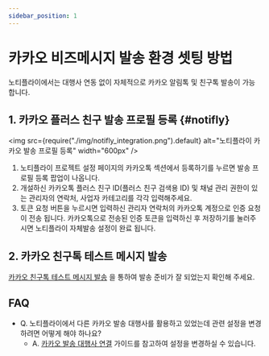 ```yaml
---
sidebar_position: 1
---
```


# 카카오 비즈메시지 발송 환경 셋팅 방법

노티플라이에서는 대행사 연동 없이 자체적으로 카카오 알림톡 및 친구톡 발송이 가능 합니다.

## 1. 카카오 플러스 친구 발송 프로필 등록 {#notifly}

<img
src={require("./img/notifly_integration.png").default}
alt="노티플라이 카카오 발송 프로필 등록"
width="600px"
/>

1. 노티플라이 프로젝트 설정 페이지의 카카오톡 섹션에서 등록하기를 누르면 발송 프로필 등록 팝업이 나옵니다.
2. 개설하신 카카오톡 플러스 친구 ID(플러스 친구 검색용 ID) 및 채널 관리 권한이 있는 관리자의 연락처, 사업자 카테고리를 각각 입력해주세요.
3. 토큰 요청 버튼을 누르시면 입력하신 관리자 연락처의 카카오톡 계정으로 인증 요청이 전송 됩니다. 카카오톡으로 전송된 인증 토큰을 입력하신 후 저장하기를 눌러주시면 노티플라이 자체발송 설정이 완료 됩니다.

## 2. 카카오 친구톡 테스트 메시지 발송

[카카오 친구톡 테스트 메시지 발송](/ko/user-guide/kakaotalk/friendtalk-guide#kakao-friendtalk-test-send) 을 통하여 발송 준비가 잘 되었는지 확인해 주세요.

## FAQ

- Q. 노티플라이에서 다른 카카오 발송 대행사를 활용하고 있었는데 관련 설정을 변경하려면 어떻게 해야 하나요?
  - A. [카카오 발송 대행사 연결](/ko/user-guide/kakaotalk/integration) 가이드를 참고하여 설정을 변경하실 수 있습니다.
